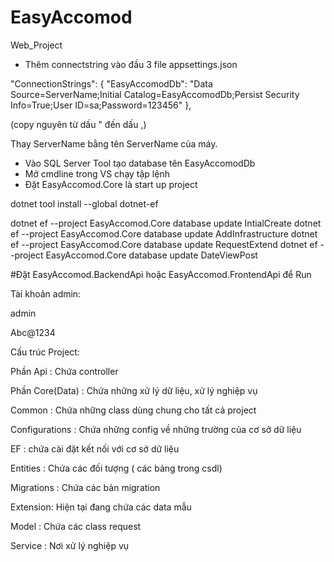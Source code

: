 # EasyAccomod
Web_Project

- Thêm connectstring vào đầu 3 file appsettings.json

 "ConnectionStrings": {
 "EasyAccomodDb": "Data Source=ServerName;Initial Catalog=EasyAccomodDb;Persist Security Info=True;User ID=sa;Password=123456"
 },
  
 (copy nguyên từ dấu " đến dấu ,)
 
 Thay ServerName bằng tên ServerName của máy.
 
- Vào SQL Server Tool tạo database tên EasyAccomodDb
- Mở cmdline trong VS chạy tập lệnh
- Đặt EasyAccomod.Core là start up project

dotnet tool install --global dotnet-ef

dotnet ef --project EasyAccomod.Core database update IntialCreate
dotnet ef --project EasyAccomod.Core database update AddInfrastructure
dotnet ef --project EasyAccomod.Core database update RequestExtend
dotnet ef --project EasyAccomod.Core database update DateViewPost

#Đặt EasyAccomod.BackendApi hoặc EasyAccomod.FrontendApi để Run

Tài khoản admin:

admin

Abc@1234

Cấu trúc Project:

Phần Api : Chứa controller

Phần Core(Data) : Chứa những xử lý dữ liệu, xử lý nghiệp vụ

Common : Chứa những class dùng chung cho tất cả project

Configurations : Chứa những config về những trường của cơ sở dữ liệu

EF : chứa cài đặt kết nối với cơ sở dữ liệu

Entities : Chứa các đối tượng ( các bảng trong csdl)

Migrations : Chứa các bản migration 

Extension: Hiện tại đang chứa các data mẫu

Model : Chứa các class request

Service : Nơi xử lý nghiệp vụ


